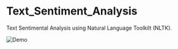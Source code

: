 # Text_Sentiment_Analysis

Text Sentimental Analysis using Natural Language Toolkilt (NLTK).

![Demo](gif.gif)
